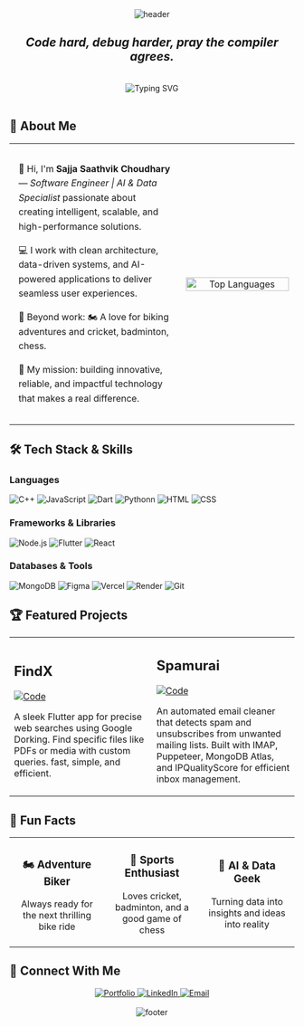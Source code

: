 <div align="center">
  <img src= "https://capsule-render.vercel.app/api?type=blur&height=260&color=timeGradient&text=Sajja%20Saathvik%20Choudhary&section=header&reversal=true&textBg=false&fontColor=f8f8ff&animation=fadeIn&stroke=000fff&strokeWidth=0.5" alt="header"/>
</div>


<div align="center">
  <h2><i>Code hard, debug harder, pray the compiler agrees.</i></h2>
  <br>
  <img src= "https://readme-typing-svg.herokuapp.com?font=Fira+Code&size=24&duration=3000&pause=500&color=6A5ACD&center=true&vCenter=true&width=800&repeat=true&lines=Software+Engineer+%7C+AI+%26+Data+Specialist;Sports+Enthusiast;Chess+Player;Avid+Biker;Adventurer+at+Heart"    alt="Typing SVG" />
</div>

<br>

## 🧩 About Me

<table width="100%" style="border-collapse: collapse;">
  <tr>
    <!-- Left Column -->
    <td style="width: 60%; vertical-align: top; padding: 16px; line-height: 1.6;">
  <p>👋 Hi, I'm <strong>Sajja Saathvik Choudhary</strong> — 
    <em>Software Engineer | AI & Data Specialist</em> 
    passionate about creating intelligent, scalable, and high-performance solutions.
  </p>

  <p>💻 I work with clean architecture, data-driven systems, and AI-powered applications to deliver seamless user experiences.</p>

  <p>🏏 Beyond work: 🏍️ A love for biking adventures and cricket, badminton, chess.</p>

  <p>🚀 My mission: building innovative, reliable, and impactful technology that makes a real difference.</p>
</td>
    <!-- Right Column -->
    <td width="40%" align="center" style="vertical-align: middle; padding: 10px;">
      <img src="https://github-readme-stats.vercel.app/api/top-langs/?username=Saathvik-Choudhary&layout=compact&theme=tokyonight&hide_border=true" 
           alt="Top Languages" 
           width="100%">
    </td>
  </tr>
</table>




## 🛠️ Tech Stack & Skills

<div align="left">
  <h3>Languages</h3>
  <p>
    <img src="https://img.shields.io/badge/C++-00599C?style=for-the-badge&logo=cplusplus&logoColor=white" alt="C++" />
    <img src="https://img.shields.io/badge/JavaScript-F7DF1E?style=for-the-badge&logo=javascript&logoColor=black" alt="JavaScript" />
    <img src="https://img.shields.io/badge/Dart-0175C2?style=for-the-badge&logo=dart&logoColor=white" alt="Dart" />
    <img src="https://img.shields.io/badge/Python-3776AB?style=for-the-badge&logo=python&logoColor=white" alt="Python" />n
    <img src="https://img.shields.io/badge/HTML5-E34F26?style=for-the-badge&logo=html5&logoColor=white" alt="HTML" />
    <img src="https://img.shields.io/badge/CSS3-1572B6?style=for-the-badge&logo=css3&logoColor=white" alt="CSS" />
  </p>

  <h3>Frameworks & Libraries</h3>
  <p>
    <img src="https://img.shields.io/badge/Node.js-339933?style=for-the-badge&logo=nodedotjs&logoColor=white" alt="Node.js" />
    <img src="https://img.shields.io/badge/Flutter-02569B?style=for-the-badge&logo=flutter&logoColor=white" alt="Flutter" />
    <img src="https://img.shields.io/badge/React-61DAFB?style=for-the-badge&logo=react&logoColor=black" alt="React" />
  </p>

  <h3>Databases & Tools</h3>
  <p>
    <img src="https://img.shields.io/badge/MongoDB-47A248?style=for-the-badge&logo=mongodb&logoColor=white" alt="MongoDB" />
    <img src="https://img.shields.io/badge/Figma-F24E1E?style=for-the-badge&logo=figma&logoColor=white" alt="Figma" />
    <img src="https://img.shields.io/badge/Vercel-000000?style=for-the-badge&logo=vercel&logoColor=white" alt="Vercel" />
    <img src="https://img.shields.io/badge/Render-46E3B7?style=for-the-badge&logo=render&logoColor=white" alt="Render" />
    <img src="https://img.shields.io/badge/Git-F05032?style=for-the-badge&logo=git&logoColor=white" alt="Git" />
  </p>
</div>

## 🏆 Featured Projects

<div align="center">
  <table>
    <tr>
      <td width="50%">
        <h2 align="left">FindX</h2>
        <p align="left">
          <a href="https://github.com/Saathvik-Choudhary/FindX" target="_blank">
            <img src="https://img.shields.io/badge/Code-181717?style=for-the-badge&logo=github&logoColor=white" alt="Code" />
          </a>
        </p>
        <p>A sleek Flutter app for precise web searches using Google Dorking. Find specific files like PDFs or media with custom queries. fast, simple, and efficient.<br></p>
      </td>
      <td width="50%">
        <h2 align="left">Spamurai</h2>
        <p align="left">
          <a href="https://github.com/Saathvik-Choudhary/Spamurai" target="_blank">
            <img src="https://img.shields.io/badge/Code-181717?style=for-the-badge&logo=github&logoColor=white" alt="Code" />
          </a>
        </p>
        <p>An automated email cleaner that detects spam and unsubscribes from unwanted mailing lists. Built with IMAP, Puppeteer, MongoDB Atlas, and IPQualityScore for efficient inbox management.</p>
      </td>
    </tr>
  </table>
</div>

## 🧠 Fun Facts

<div align="center">
  <table>
    <tr>
      <td width="33%">
        <div align="center">
          <h3>🏍️ Adventure Biker</h3>
          <p>Always ready for the next thrilling bike ride</p>
        </div>
      </td>
      <td width="33%">
        <div align="center">
          <h3>🏏 Sports Enthusiast</h3>
          <p>Loves cricket, badminton, and a good game of chess</p>
        </div>
      </td>
      <td width="33%">
        <div align="center">
          <h3>🤖 AI & Data Geek</h3>
          <p>Turning data into insights and ideas into reality</p>
        </div>
      </td>
    </tr>
  </table>
</div>


## 🔗 Connect With Me

<div align="center">
  <a href="https://Saathvik-Choudhary.github.io/" target="_blank">
    <img src="https://img.shields.io/badge/Portfolio-000000?style=for-the-badge&logo=vercel&logoColor=white" alt="Portfolio" />
  </a>
  <a href="https://www.linkedin.com/in/saathvik-choudhary/" target="_blank">
    <img src="https://img.shields.io/badge/LinkedIn-0077B5?style=for-the-badge&logo=linkedin&logoColor=white" alt="LinkedIn" />
  </a>
  <a href="mailto:saathvikchoudhary@gmail.com">
    <img src="https://img.shields.io/badge/Email-D14836?style=for-the-badge&logo=gmail&logoColor=white" alt="Email" />
  </a>
<!--   <a href="" target="_blank">
    <img src="https://img.shields.io/badge/Resume-4285F4?style=for-the-badge&logo=read-the-docs&logoColor=white" alt="Resume" />
  </a> -->
</div>

<br>

<div align="center">
  <img src="https://capsule-render.vercel.app/api?type=waving&height=100&color=timeGradient&section=footer&reversal=true&textBg=false&fontColor=f8f8ff&animation=fadeIn&stroke=000fff&strokeWidth=0.5" alt="footer" />
</div>
